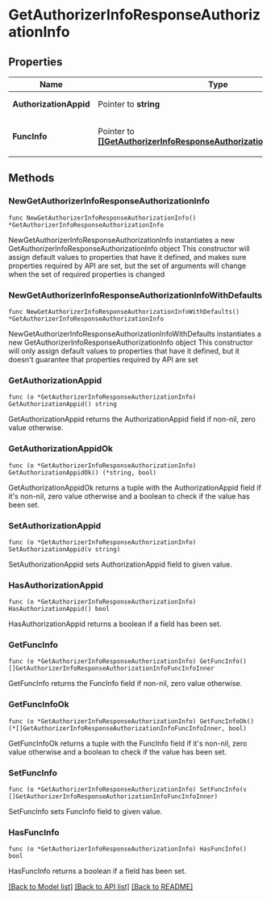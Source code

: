 # GetAuthorizerInfoResponseAuthorizationInfo

## Properties

Name | Type | Description | Notes
------------ | ------------- | ------------- | -------------
**AuthorizationAppid** | Pointer to **string** | 授权方 appid | [optional] 
**FuncInfo** | Pointer to [**[]GetAuthorizerInfoResponseAuthorizationInfoFuncInfoInner**](GetAuthorizerInfoResponseAuthorizationInfoFuncInfoInner.md) | 授权给开发者的权限集列表 | [optional] 

## Methods

### NewGetAuthorizerInfoResponseAuthorizationInfo

`func NewGetAuthorizerInfoResponseAuthorizationInfo() *GetAuthorizerInfoResponseAuthorizationInfo`

NewGetAuthorizerInfoResponseAuthorizationInfo instantiates a new GetAuthorizerInfoResponseAuthorizationInfo object
This constructor will assign default values to properties that have it defined,
and makes sure properties required by API are set, but the set of arguments
will change when the set of required properties is changed

### NewGetAuthorizerInfoResponseAuthorizationInfoWithDefaults

`func NewGetAuthorizerInfoResponseAuthorizationInfoWithDefaults() *GetAuthorizerInfoResponseAuthorizationInfo`

NewGetAuthorizerInfoResponseAuthorizationInfoWithDefaults instantiates a new GetAuthorizerInfoResponseAuthorizationInfo object
This constructor will only assign default values to properties that have it defined,
but it doesn't guarantee that properties required by API are set

### GetAuthorizationAppid

`func (o *GetAuthorizerInfoResponseAuthorizationInfo) GetAuthorizationAppid() string`

GetAuthorizationAppid returns the AuthorizationAppid field if non-nil, zero value otherwise.

### GetAuthorizationAppidOk

`func (o *GetAuthorizerInfoResponseAuthorizationInfo) GetAuthorizationAppidOk() (*string, bool)`

GetAuthorizationAppidOk returns a tuple with the AuthorizationAppid field if it's non-nil, zero value otherwise
and a boolean to check if the value has been set.

### SetAuthorizationAppid

`func (o *GetAuthorizerInfoResponseAuthorizationInfo) SetAuthorizationAppid(v string)`

SetAuthorizationAppid sets AuthorizationAppid field to given value.

### HasAuthorizationAppid

`func (o *GetAuthorizerInfoResponseAuthorizationInfo) HasAuthorizationAppid() bool`

HasAuthorizationAppid returns a boolean if a field has been set.

### GetFuncInfo

`func (o *GetAuthorizerInfoResponseAuthorizationInfo) GetFuncInfo() []GetAuthorizerInfoResponseAuthorizationInfoFuncInfoInner`

GetFuncInfo returns the FuncInfo field if non-nil, zero value otherwise.

### GetFuncInfoOk

`func (o *GetAuthorizerInfoResponseAuthorizationInfo) GetFuncInfoOk() (*[]GetAuthorizerInfoResponseAuthorizationInfoFuncInfoInner, bool)`

GetFuncInfoOk returns a tuple with the FuncInfo field if it's non-nil, zero value otherwise
and a boolean to check if the value has been set.

### SetFuncInfo

`func (o *GetAuthorizerInfoResponseAuthorizationInfo) SetFuncInfo(v []GetAuthorizerInfoResponseAuthorizationInfoFuncInfoInner)`

SetFuncInfo sets FuncInfo field to given value.

### HasFuncInfo

`func (o *GetAuthorizerInfoResponseAuthorizationInfo) HasFuncInfo() bool`

HasFuncInfo returns a boolean if a field has been set.


[[Back to Model list]](../README.md#documentation-for-models) [[Back to API list]](../README.md#documentation-for-api-endpoints) [[Back to README]](../README.md)



